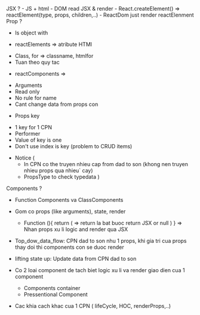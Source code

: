 JSX ? 
    - JS + html 
    - DOM read JSX & render 
    - React.createElement() => reactElement(type, props, children,..)
    - ReactDom just render reactElenment
Prop ? 
* Is object with 
+ reactElements => atribute HTMl
- Class, for => classname, htmlfor
- Tuan theo quy tac
+ reactComponents =>
- Arguments 
- Read only
- No rule for name
- Cant change data from props con
+ Props key 
- 1 key for 1 CPN
- Performer
- Value of key is one 
- Don't use index is key (problem to CRUD items)
* Notice (
    - In CPN co the truyen nhieu cap from dad to son (khong nen truyen nhieu props qua nhieu` cay)
    - PropsType to check typedata
)

Components ? 
- Function Components va ClassComponents 
- Gom co props (like arguments), state, render 
    + Function (){
        return (
            => return la bat buoc return JSX or null
        )
    }
=> Nhan props xu li logic and render qua JSX    

- Top_dow_data_flow:
CPN dad to son nhu 1 props, khi gia tri cua props thay doi thi components con se duoc render 

- lifting state up:
Update data from CPN dad to son 

- Co 2 loai component de tach biet logic xu li va render giao dien cua 1 component
    + Components container
    + Pressentional Component

- Cac khia cach khac cua 1 CPN ( lifeCycle, HOC, renderProps,..)

